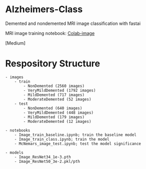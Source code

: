 # Alzheimers-Class
Demented and nondemented MRI image classification with fastai

MRI image training notebook: [Colab-image](https://colab.research.google.com/drive/11snVT2nD5pEVjU41OqDAaaQxTyoHm53l?usp=sharing)

[Medium]

# Respository Structure

```
- images
    - train
        - NonDemented (2560 images)
        - VeryMildDemented (1792 images)
        - MildDemented (717 images)
        - ModerateDemented (52 images)
    - test
        - NonDemented (640 images)
        - VeryMildDemented (448 images)
        - MildDemented (179 images)
        - ModerateDemented (12 images)
        
- notebooks
    - Image_train_ฺbaseline.ipynb; train the baseline model
    - Image_train_class.ipynb; train the model
    - McNemars_image_test.ipynb; test the model significance
   
- models
    - Image_ResNet34_1e-3.pth
    - Image_ResNet50_3e-2.pkl/pth
```
